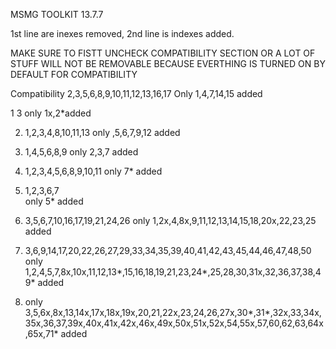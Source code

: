 MSMG TOOLKIT 13.7.7 

1st line are inexes removed, 2nd line is indexes added.

MAKE SURE TO FISTT UNCHECK COMPATIBILITY SECTION OR A LOT OF STUFF WILL NOT BE REMOVABLE BECAUSE EVERTHING IS TURNED ON BY DEFAULT FOR COMPATIBILITY 

Compatibility 
2,3,5,6,8,9,10,11,12,13,16,17
Only 1,4,7,14,15 added


1
	3
	only 1x,2*added

2.
	1,2,3,4,8,10,11,13
	only ,5,6,7,9,12 added

3.
	1,4,5,6,8,9
	only 2,3,7 added
	
4.
	1,2,3,4,5,6,8,9,10,11
	only 7* added

5.
	1,2,3,6,7	
	only 5* added

6.
	3,5,6,7,10,16,17,19,21,24,26
	only 1,2x,4,8x,9,11,12,13,14,15,18,20x,22,23,25 added
	
7.
	3,6,9,14,17,20,22,26,27,29,33,34,35,39,40,41,42,43,45,44,46,47,48,50
	only 1,2,4,5,7,8x,10x,11,12,13*,15,16,18,19,21,23,24*,25,28,30,31x,32,36,37,38,49* added
	
8.
	only 3,5,6x,8x,13,14x,17x,18x,19x,20,21,22x,23,24,26,27x,30*,31*,32x,33,34x,35x,36,37,39x,40x,41x,42x,46x,49x,50x,51x,52x,54,55x,57,60,62,63,64x,65x,71* added